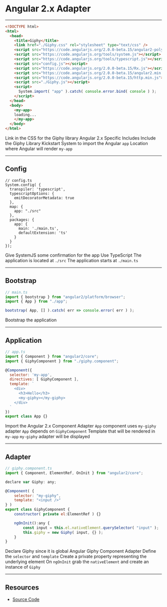 # Angular 2.x Adapter

------

<!-- .slide: data-title="Angular 2.x Adapter" data-state="somestate" data-menu-title="Usage" -->

```html
<!DOCTYPE html>
<html>
  <head>
    <title>Giphy</title>
    <link href="./Giphy.css" rel="stylesheet" type="text/css" />
    <script src="https://code.angularjs.org/2.0.0-beta.15/angular2-polyfills.js"></script>
    <script src="https://code.angularjs.org/tools/system.js"></script>
    <script src="https://code.angularjs.org/tools/typescript.js"></script>
    <script src="config.js"></script>
    <script src="https://code.angularjs.org/2.0.0-beta.15/Rx.js"></script>
    <script src="https://code.angularjs.org/2.0.0-beta.15/angular2.min.js"></script>
    <script src="https://code.angularjs.org/2.0.0-beta.15/http.min.js"></script>
    <script src="./Giphy.js"></script>
    <script>
      System.import( "app" ).catch( console.error.bind( console ) );
    </script>
  </head>
  <body>
    <my-app>
    loading...
    </my-app>
  </body>
</html>
```
<!-- .element: class="stretch" -->

<span class="fragment current-only focus-text focus-text--scroll" data-code-focus="5">Link in the CSS for the Giphy library</span>
<span class="fragment current-only focus-text focus-text--scroll" data-code-focus="6-12">Angular 2.x Specific Includes</span>
<span class="fragment current-only focus-text focus-text--scroll" data-code-focus="13">Include the Giphy Library</span>
<span class="fragment current-only focus-text focus-text--scroll" data-code-focus="15">Kickstart System to import the Angular `app`</span>
<span class="fragment current-only focus-text focus-text--scroll" data-code-focus="19-21">Location where Angular will render `my-app`</span>

------

## Config

<!-- .slide: data-title="Angular 2.x Adapter" data-state="somestate" -->

```
// config.ts
System.config( {
  transpiler: 'typescript',
  typescriptOptions: {
    emitDecoratorMetadata: true
  },
  map: {
    app: "./src"
  },
  packages: {
    app: {
      main: './main.ts',
      defaultExtension: 'ts'
    }
  }
});
```

<span class="fragment current-only focus-text" data-code-focus="2-16">Give SystemJS some confirmation for the app</span>
<span class="fragment current-only focus-text" data-code-focus="3-6">Use TypeScript</span>
<span class="fragment current-only focus-text" data-code-focus="7-9">The application is located at `./src`</span>
<span class="fragment current-only focus-text" data-code-focus="10-15">The application starts at `./main.ts`</span>

------

## Bootstrap

<!-- .slide: data-title="Angular 2.x Adapter" data-state="somestate" -->

```js
// main.ts
import { bootstrap } from "angular2/platform/browser";
import { App } from "./app";

bootstrap( App, [] ).catch( err => console.error( err ) );
```

<span class="fragment current-only focus-text" data-code-focus="5">Bootstrap the application</span>

------

## Application

<!-- .slide: data-title="Angular 2.x Adapter" data-state="somestate" -->

```js
// app.ts
import { Component } from "angular2/core";
import { GiphyComponent } from "./giphy.component";

@Component({
  selector: 'my-app',
  directives: [ GiphyComponent ],
  template: `
    <div>
      <h3>Hello</h3>
      <my-giphy></my-giphy>
    </div>
  `
})
export class App {}
```

<span class="fragment current-only focus-text" data-code-focus="3">Import the Angular 2.x Component Adapter</span>
<span class="fragment current-only focus-text" data-code-focus="5-15">`App` component uses `my-giphy` adapter</span>
<span class="fragment current-only focus-text" data-code-focus="7">`App` depends on `GiphyComponent`</span>
<span class="fragment current-only focus-text" data-code-focus="8-13">Template that will be rendered in `my-app`</span>
<span class="fragment current-only focus-text" data-code-focus="11">`my-giphy` adapter will be displayed</span>

------

## Adapter

<!-- .slide: data-title="Angular 2.x Adapter" data-state="somestate" -->

```js
// giphy.component.ts
import { Component, ElementRef, OnInit } from "angular2/core";

declare var Giphy: any;

@Component( {
	selector: "my-giphy",
	template: "<input />"
} )
export class GiphyComponent {
	constructor( private el:ElementRef ) {}

	ngOnInit():any {
		const input = this.el.nativeElement.querySelector( "input" );
		this.giphy = new Giphy( input, {} );
	}
}
```
<!-- .element: class="stretch" -->

<span class="fragment current-only focus-text focus-text--scroll" data-code-focus="4">Declare Giphy since it is global</span>
<span class="fragment current-only focus-text focus-text--scroll" data-code-focus="6-17">Angular Giphy Component Adapter</span>
<span class="fragment current-only focus-text focus-text--scroll" data-code-focus="6-9">Define the `selector` and `template`</span>
<span class="fragment current-only focus-text focus-text--scroll" data-code-focus="11">Create a private property representing the underlying element</span>
<span class="fragment current-only focus-text focus-text--scroll" data-code-focus="13-16">On `ngOnInit` grab the `nativeElement` and create an instance of `Giphy`</span>

------

## Resources

<!-- .slide: data-title="Angular 2.x Adapter" data-state="resources" -->

* [Source Code](https://github.com/elijahmanor/framework-independent-javascript-components/tree/master/src/8-angular2-adapter)
